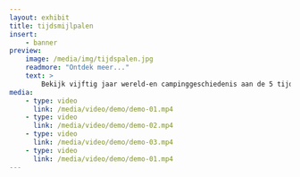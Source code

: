 ```yaml
---
layout: exhibit
title: tijdsmijlpalen
insert:
    - banner
preview: 
    image: /media/img/tijdspalen.jpg
    readmore: "Ontdek meer..."
    text: >
        Bekijk vijftig jaar wereld-en campinggeschiedenis aan de 5 tijdsmijlpalen.
media:
    - type: video
      link: /media/video/demo/demo-01.mp4
    - type: video
      link: /media/video/demo/demo-02.mp4
    - type: video
      link: /media/video/demo/demo-03.mp4
    - type: video
      link: /media/video/demo/demo-01.mp4
---
```

